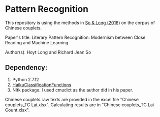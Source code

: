 # Pattern Recognition

This repository is using the methods in [So & Long (2016)](https://lucian.uchicago.edu/blogs/literarynetworks/files/2015/12/LONG_SO_CI.pdf) on the corpus of Chinese couplets. 

Paper's title: Literary Pattern Recognition: Modernism between Close Reading and Machine Learning

Author(s): Hoyt Long and Richard Jean So 

## Dependency:
1.  Python 2.7.12
2.  [HaikuClassificationFunctions](https://github.com/hoytlong/PatternRecognition/blob/master/HaikuClassificationFunctions.py)
3.  Nltk package. I used cmudict as the author did in his paper. 

Chinese couplets raw texts are provided in the excel file "Chinese couplets\_TC Lai.xlsx". Calculating results are in "Chinese couplets\_TC Lai Count.xlsx".
